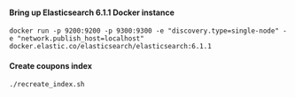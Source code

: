 
#### Bring up Elasticsearch 6.1.1 Docker instance

`docker run -p 9200:9200 -p 9300:9300 -e "discovery.type=single-node" -e "network.publish_host=localhost" docker.elastic.co/elasticsearch/elasticsearch:6.1.1`

#### Create coupons index

`./recreate_index.sh`


